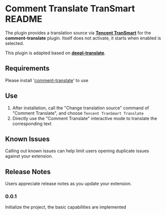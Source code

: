 # Comment Translate TranSmart README

The plugin provides a translation source via **[Tencent TranSmart](https://transmart.qq.com)** for the **comment-translate** plugin. Itself does not activate, it starts when enabled is selected.

This plugin is adapted based on **[deepl-translate](https://github.com/intellism/deepl-translate)**.

## Requirements

Please install '[comment-translate](https://github.com/intellism/vscode-comment-translate)' to use

## Use

1. After installation, call the "Change translation source" command of "Comment Translate", and choose `Tencent TranSmart Translate`
2. Directly use the "Comment Translate" interactive mode to translate the corresponding text

## Known Issues

Calling out known issues can help limit users opening duplicate issues against your extension.

## Release Notes

Users appreciate release notes as you update your extension.

### 0.0.1

Initialize the project, the basic capabilities are implemented
